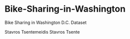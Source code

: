 # Bike-Sharing-in-Washington
Bike Sharing in Washington D.C. Dataset

Stavros Tsentemeidis
Stavros Tsente
